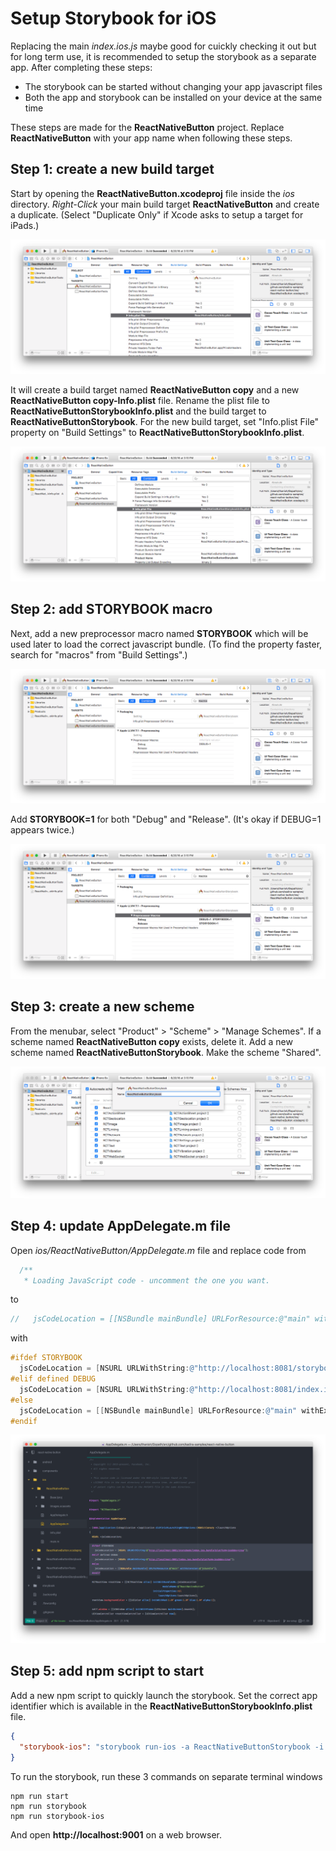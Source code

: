 # Setup Storybook for iOS

Replacing the main *index.ios.js* maybe good for cuickly checking it out but for long term use, it is recommended to setup the storybook as a separate app. After completing these steps:

- The storybook can be started without changing your app javascript files
- Both the app and storybook can be installed on your device at the same time

These steps are made for the **ReactNativeButton** project. Replace **ReactNativeButton** with your app name when following these steps.

## Step 1: create a new build target

Start by opening the **ReactNativeButton.xcodeproj** file inside the *ios* directory. *Right-Click* your main build target **ReactNativeButton** and create a duplicate. (Select "Duplicate Only" if Xcode asks to setup a target for iPads.)

![Main build target](assets/setup-ios/step-1-main-build-target.png)

It will create a build target named **ReactNativeButton copy** and a new **ReactNativeButton copy-Info.plist** file. Rename the plist file to **ReactNativeButtonStorybookInfo.plist** and the build target to **ReactNativeButtonStorybook**. For the new build target, set "Info.plist File" property on "Build Settings" to **ReactNativeButtonStorybookInfo.plist**.

![Set plist file name](assets/setup-ios/step-1-set-plist-name.png)

## Step 2: add STORYBOOK macro

Next, add a new preprocessor macro named **STORYBOOK** which will be used later to load the correct javascript bundle. (To find the property faster, search for "macros" from "Build Settings".)

![Search for macros](assets/setup-ios/step-2-search-for-macros.png)

Add **STORYBOOK=1** for both "Debug" and "Release". (It's okay if DEBUG=1 appears twice.)

![With new macro](assets/setup-ios/step-2-with-new-macro.png)

## Step 3: create a new scheme

From the menubar, select "Product" > "Scheme" > "Manage Schemes". If a scheme named **ReactNativeButton copy** exists, delete it. Add a new scheme named **ReactNativeButtonStorybook**. Make the scheme "Shared".

![Add new scheme](assets/setup-ios/step-3-add-new-scheme.png)

## Step 4: update AppDelegate.m file

Open *ios/ReactNativeButton/AppDelegate.m* file and replace code from

```objective-c
  /**
   * Loading JavaScript code - uncomment the one you want.
```

to

```objective-c
//   jsCodeLocation = [[NSBundle mainBundle] URLForResource:@"main" withExtension:@"jsbundle"];
```

with

```objective-c
#ifdef STORYBOOK
  jsCodeLocation = [NSURL URLWithString:@"http://localhost:8081/storybook/index.ios.bundle?platform=ios&dev=true"];
#elif defined DEBUG
  jsCodeLocation = [NSURL URLWithString:@"http://localhost:8081/index.ios.bundle?platform=ios&dev=true"];
#else
  jsCodeLocation = [[NSBundle mainBundle] URLForResource:@"main" withExtension:@"jsbundle"];
#endif
```

![Replace code](assets/setup-ios/step-4-replace-location.png)

## Step 5: add npm script to start

Add a new npm script to quickly launch the storybook. Set the correct app identifier which is available in the **ReactNativeButtonStorybookInfo.plist** file.

```json
{
  "storybook-ios": "storybook run-ios -a ReactNativeButtonStorybook -i org.reactjs.native.example.ReactNativeButtonStorybook"
}
```

To run the storybook, run these 3 commands on separate terminal windows

```
npm run start
npm run storybook
npm run storybook-ios
```

And open **http://localhost:9001** on a web browser.